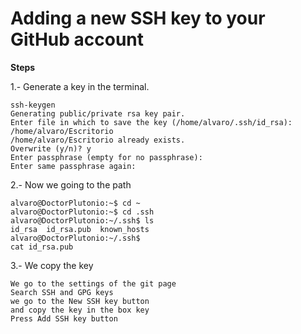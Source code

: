 # Adding a new SSH key to your GitHub account

**Steps**

1.- Generate a key in the terminal.
	
	ssh-keygen
	Generating public/private rsa key pair.
	Enter file in which to save the key (/home/alvaro/.ssh/id_rsa): /home/alvaro/Escritorio
	/home/alvaro/Escritorio already exists.
	Overwrite (y/n)? y
	Enter passphrase (empty for no passphrase): 
	Enter same passphrase again: 




2.- Now we going to the path

	alvaro@DoctorPlutonio:~$ cd ~
	alvaro@DoctorPlutonio:~$ cd .ssh
	alvaro@DoctorPlutonio:~/.ssh$ ls
	id_rsa  id_rsa.pub  known_hosts
	alvaro@DoctorPlutonio:~/.ssh$ 
	cat id_rsa.pub


3.- We copy the key 

	We go to the settings of the git page
	Search SSH and GPG keys
	we go to the New SSH key button
	and copy the key in the box key
	Press Add SSH key button



